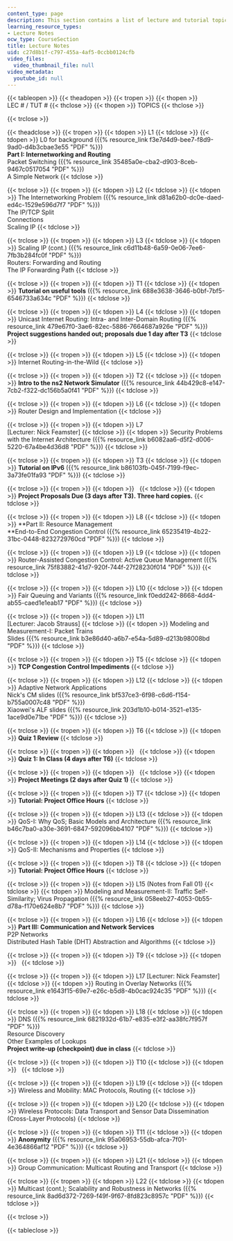 ```yaml
---
content_type: page
description: This section contains a list of lecture and tutorial topics.
learning_resource_types:
- Lecture Notes
ocw_type: CourseSection
title: Lecture Notes
uid: c27d8b1f-c797-455a-4af5-0ccbb0124cfb
video_files:
  video_thumbnail_file: null
video_metadata:
  youtube_id: null
---
```


{{< tableopen >}}
{{< theadopen >}}
{{< tropen >}}
{{< thopen >}}
LEC # / TUT #
{{< thclose >}}
{{< thopen >}}
TOPICS
{{< thclose >}}

{{< trclose >}}

{{< theadclose >}}
{{< tropen >}}
{{< tdopen >}}
L1
{{< tdclose >}}
{{< tdopen >}}
L0 for background ({{% resource_link f3e7d4d9-bee7-f8d9-9ad0-d4b3cbae3e55 "PDF" %}})  
**Part I: Internetworking and Routing**  
Packet Switching ({{% resource_link 35485a0e-cba2-d903-8ceb-9467c0517054 "PDF" %}})  
A Simple Network
{{< tdclose >}}

{{< trclose >}}
{{< tropen >}}
{{< tdopen >}}
L2
{{< tdclose >}}
{{< tdopen >}}
The Internetworking Problem ({{% resource_link d81a62b0-dc0e-daed-ed4c-1529e596d7f7 "PDF" %}})  
The IP/TCP Split  
Connections  
Scaling IP
{{< tdclose >}}

{{< trclose >}}
{{< tropen >}}
{{< tdopen >}}
L3
{{< tdclose >}}
{{< tdopen >}}
Scaling IP (cont.) ({{% resource_link c6d11b48-6a59-0e06-7ee6-7fb3b284fc0f "PDF" %}})  
Routers: Forwarding and Routing  
The IP Forwarding Path
{{< tdclose >}}

{{< trclose >}}
{{< tropen >}}
{{< tdopen >}}
T1
{{< tdclose >}}
{{< tdopen >}}
**Tutorial on useful tools** ({{% resource_link 688e3638-3646-b0bf-7bf5-6546733a634c "PDF" %}})
{{< tdclose >}}

{{< trclose >}}
{{< tropen >}}
{{< tdopen >}}
L4
{{< tdclose >}}
{{< tdopen >}}
Unicast Internet Routing: Intra- and Inter-Domain Routing ({{% resource_link 479e67f0-3ae6-82ec-5886-7664687a926e "PDF" %}})  
**Project suggestions handed out; proposals due 1 day after T3**
{{< tdclose >}}

{{< trclose >}}
{{< tropen >}}
{{< tdopen >}}
L5
{{< tdclose >}}
{{< tdopen >}}
Internet Routing-in-the-Wild
{{< tdclose >}}

{{< trclose >}}
{{< tropen >}}
{{< tdopen >}}
T2
{{< tdclose >}}
{{< tdopen >}}
**Intro to the ns2 Network Simulator** ({{% resource_link 44b429c8-e147-7cb2-f322-dc156b5a0f41 "PDF" %}})
{{< tdclose >}}

{{< trclose >}}
{{< tropen >}}
{{< tdopen >}}
L6
{{< tdclose >}}
{{< tdopen >}}
Router Design and Implementation
{{< tdclose >}}

{{< trclose >}}
{{< tropen >}}
{{< tdopen >}}
L7  
\[Lecturer: Nick Feamster\]
{{< tdclose >}}
{{< tdopen >}}
Security Problems with the Internet Architecture ({{% resource_link b6082aa6-d5f2-d006-5220-67a4be4d36d8 "PDF" %}})
{{< tdclose >}}

{{< trclose >}}
{{< tropen >}}
{{< tdopen >}}
T3
{{< tdclose >}}
{{< tdopen >}}
**Tutorial on IPv6** ({{% resource_link b86103fb-045f-7199-f9ec-3a73fe01fa93 "PDF" %}})
{{< tdclose >}}

{{< trclose >}}
{{< tropen >}}
{{< tdopen >}}
 
{{< tdclose >}}
{{< tdopen >}}
**Project Proposals Due (3 days after T3). Three hard copies.**
{{< tdclose >}}

{{< trclose >}}
{{< tropen >}}
{{< tdopen >}}
L8
{{< tdclose >}}
{{< tdopen >}}
**Part II: Resource Management  
**End-to-End Congestion Control ({{% resource_link 65235419-4b22-31bc-0448-8232729760cd "PDF" %}})
{{< tdclose >}}

{{< trclose >}}
{{< tropen >}}
{{< tdopen >}}
L9
{{< tdclose >}}
{{< tdopen >}}
Router-Assisted Congestion Control: Active Queue Management ({{% resource_link 75f83882-41d7-920f-744f-27f28230f014 "PDF" %}})
{{< tdclose >}}

{{< trclose >}}
{{< tropen >}}
{{< tdopen >}}
L10
{{< tdclose >}}
{{< tdopen >}}
Fair Queuing and Variants ({{% resource_link f0edd242-8668-4dd4-ab55-caed1e1eab17 "PDF" %}})
{{< tdclose >}}

{{< trclose >}}
{{< tropen >}}
{{< tdopen >}}
L11  
\[Lecturer: Jacob Strauss\]
{{< tdclose >}}
{{< tdopen >}}
Modeling and Measurement-I: Packet Trains  
Slides ({{% resource_link b3e86d40-a6b7-e54a-5d89-d213b98008bd "PDF" %}})
{{< tdclose >}}

{{< trclose >}}
{{< tropen >}}
{{< tdopen >}}
T5
{{< tdclose >}}
{{< tdopen >}}
**TCP Congestion Control Impediments**
{{< tdclose >}}

{{< trclose >}}
{{< tropen >}}
{{< tdopen >}}
L12
{{< tdclose >}}
{{< tdopen >}}
Adaptive Network Applications  
Nick's CM slides ({{% resource_link bf537ce3-6f98-c6d6-f154-b755a0007c48 "PDF" %}})  
Xiaowei's ALF slides ({{% resource_link 203d1b10-b014-3521-e135-1ace9d0e71be "PDF" %}})
{{< tdclose >}}

{{< trclose >}}
{{< tropen >}}
{{< tdopen >}}
T6
{{< tdclose >}}
{{< tdopen >}}
**Quiz 1 Review**
{{< tdclose >}}

{{< trclose >}}
{{< tropen >}}
{{< tdopen >}}
 
{{< tdclose >}}
{{< tdopen >}}
**Quiz 1: In Class (4 days after T6)**
{{< tdclose >}}

{{< trclose >}}
{{< tropen >}}
{{< tdopen >}}
 
{{< tdclose >}}
{{< tdopen >}}
**Project Meetings (2 days after Quiz 1)**
{{< tdclose >}}

{{< trclose >}}
{{< tropen >}}
{{< tdopen >}}
T7
{{< tdclose >}}
{{< tdopen >}}
**Tutorial: Project Office Hours**
{{< tdclose >}}

{{< trclose >}}
{{< tropen >}}
{{< tdopen >}}
L13
{{< tdclose >}}
{{< tdopen >}}
QoS-I: Why QoS; Basic Models and Architecture ({{% resource_link b46c7ba0-a30e-3691-6847-592096bb4107 "PDF" %}})
{{< tdclose >}}

{{< trclose >}}
{{< tropen >}}
{{< tdopen >}}
L14
{{< tdclose >}}
{{< tdopen >}}
QoS-II: Mechanisms and Properties
{{< tdclose >}}

{{< trclose >}}
{{< tropen >}}
{{< tdopen >}}
T8
{{< tdclose >}}
{{< tdopen >}}
**Tutorial: Project Office Hours**
{{< tdclose >}}

{{< trclose >}}
{{< tropen >}}
{{< tdopen >}}
L15 (Notes from Fall 01)
{{< tdclose >}}
{{< tdopen >}}
Modeling and Measurement-II: Traffic Self-Similarity; Virus Propagation ({{% resource_link 058eeb27-4053-0b55-d78a-f170e624e8b7 "PDF" %}})
{{< tdclose >}}

{{< trclose >}}
{{< tropen >}}
{{< tdopen >}}
L16
{{< tdclose >}}
{{< tdopen >}}
**Part III: Communication and Network Services**  
P2P Networks  
Distributed Hash Table (DHT) Abstraction and Algorithms
{{< tdclose >}}

{{< trclose >}}
{{< tropen >}}
{{< tdopen >}}
T9
{{< tdclose >}}
{{< tdopen >}}
 
{{< tdclose >}}

{{< trclose >}}
{{< tropen >}}
{{< tdopen >}}
L17 \[Lecturer: Nick Feamster\]
{{< tdclose >}}
{{< tdopen >}}
Routing in Overlay Networks ({{% resource_link e1643f15-69e7-e26c-b5d8-4b0cac924c35 "PDF" %}})
{{< tdclose >}}

{{< trclose >}}
{{< tropen >}}
{{< tdopen >}}
L18
{{< tdclose >}}
{{< tdopen >}}
DNS ({{% resource_link 6821932d-61b7-e835-e3f2-aa38fc7f957f "PDF" %}})  
Resource Discovery  
Other Examples of Lookups  
**Project write-up (checkpoint) due in class**
{{< tdclose >}}

{{< trclose >}}
{{< tropen >}}
{{< tdopen >}}
T10
{{< tdclose >}}
{{< tdopen >}}
 
{{< tdclose >}}

{{< trclose >}}
{{< tropen >}}
{{< tdopen >}}
L19
{{< tdclose >}}
{{< tdopen >}}
Wireless and Mobility: MAC Protocols, Routing
{{< tdclose >}}

{{< trclose >}}
{{< tropen >}}
{{< tdopen >}}
L20
{{< tdclose >}}
{{< tdopen >}}
Wireless Protocols: Data Transport and Sensor Data Dissemination (Cross-Layer Protocols)
{{< tdclose >}}

{{< trclose >}}
{{< tropen >}}
{{< tdopen >}}
T11
{{< tdclose >}}
{{< tdopen >}}
**Anonymity** ({{% resource_link 95a06953-55db-afca-7f01-4e364866af12 "PDF" %}})
{{< tdclose >}}

{{< trclose >}}
{{< tropen >}}
{{< tdopen >}}
L21
{{< tdclose >}}
{{< tdopen >}}
Group Communication: Multicast Routing and Transport
{{< tdclose >}}

{{< trclose >}}
{{< tropen >}}
{{< tdopen >}}
L22
{{< tdclose >}}
{{< tdopen >}}
Multicast (cont.); Scalability and Robustness in Networks ({{% resource_link 8ad6d372-7269-f49f-9f67-8fd823c8957c "PDF" %}})
{{< tdclose >}}

{{< trclose >}}

{{< tableclose >}}